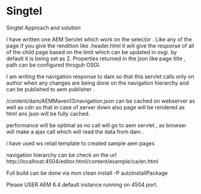 # Singtel
Singtel
Approach and solution

I have written one AEM Servlet which work on the selector . Like any of the page if you give the rendition like .header.html it will give the response of all of the child page based on the limit which can be updated in osgi. by default it is being set as 2. Properties returned in the json like page title , path can be configured throguh OSGI.

I am writing the navigation response to dam so that this servlet calls only on author when any changes are being done on the navigation hierarchy and can be published to aem publisher .

/content/dam/AEMMaven13/navigation.json can be cached on webserver as well as cdn so that in case of server down also page will be rendered as html ans json will be fully cached.

performance will be optimal as no call will go to aem servlet , as browser will make a ajax call which will read the data from dam .

i have used ws retail template to created sample aem pages

navigation hierarchy can be check on the url http://localhost:4504/editor.html/content/example/ca/en.html

Full build can be done via mvn clean install -P autoInstallPackage

Please USER AEM 6.4 default instance running on 4504 port.

